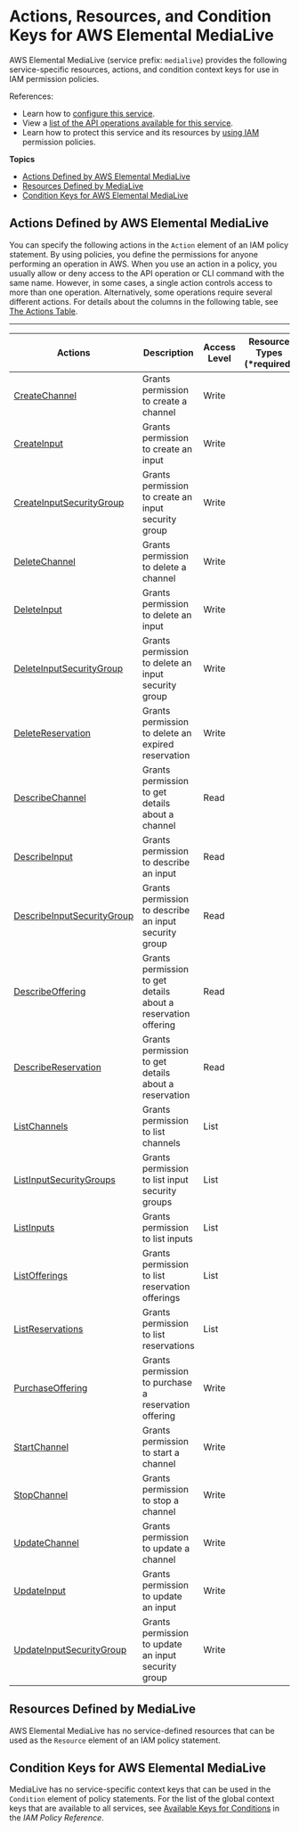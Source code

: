 # Actions, Resources, and Condition Keys for AWS Elemental MediaLive<a name="list_awselementalmedialive"></a>

AWS Elemental MediaLive \(service prefix: `medialive`\) provides the following service\-specific resources, actions, and condition context keys for use in IAM permission policies\.

References:
+ Learn how to [configure this service](https://docs.aws.amazon.com//medialive/latest/ug/)\.
+ View a [list of the API operations available for this service](https://docs.aws.amazon.com//medialive/latest/ug/)\.
+ Learn how to protect this service and its resources by [using IAM](https://docs.aws.amazon.com//medialive/latest/ug/IAM_policies.html) permission policies\.

**Topics**
+ [Actions Defined by AWS Elemental MediaLive](#awselementalmedialive-actions-as-permissions)
+ [Resources Defined by MediaLive](#awselementalmedialive-resources-for-iam-policies)
+ [Condition Keys for AWS Elemental MediaLive](#awselementalmedialive-policy-keys)

## Actions Defined by AWS Elemental MediaLive<a name="awselementalmedialive-actions-as-permissions"></a>

You can specify the following actions in the `Action` element of an IAM policy statement\. By using policies, you define the permissions for anyone performing an operation in AWS\. When you use an action in a policy, you usually allow or deny access to the API operation or CLI command with the same name\. However, in some cases, a single action controls access to more than one operation\. Alternatively, some operations require several different actions\. For details about the columns in the following table, see [The Actions Table](reference_policies_actions-resources-contextkeys.md#actions_table)\.


****  

| Actions | Description | Access Level | Resource Types \(\*required\) | Condition Keys | Dependent Actions | 
| --- | --- | --- | --- | --- | --- | 
|   [ CreateChannel ](https://docs.aws.amazon.com//medialive/latest/ug/creating-channel-scratch.html)  | Grants permission to create a channel | Write |  |  |  | 
|   [ CreateInput ](https://docs.aws.amazon.com//medialive/latest/ug/creating-input.html)  | Grants permission to create an input | Write |  |  |  | 
|   [ CreateInputSecurityGroup ](https://docs.aws.amazon.com//medialive/latest/ug/working-with-input-security-groups.html)  | Grants permission to create an input security group | Write |  |  |  | 
|   [ DeleteChannel ](https://docs.aws.amazon.com//medialive/latest/ug/editing-deleting-channel.html)  | Grants permission to delete a channel | Write |  |  |  | 
|   [ DeleteInput ](https://docs.aws.amazon.com//medialive/latest/ug/delete-input.html)  | Grants permission to delete an input | Write |  |  |  | 
|   [ DeleteInputSecurityGroup ](https://docs.aws.amazon.com//medialive/latest/ug/delete-input-security-group.html)  | Grants permission to delete an input security group | Write |  |  |  | 
|   [ DeleteReservation ](https://docs.aws.amazon.com//medialive/latest/ug/deleting-reservations.html)  | Grants permission to delete an expired reservation | Write |  |  |  | 
|   [ DescribeChannel ](https://docs.aws.amazon.com//medialive/latest/ug/viewing-channel-configuration.html)  | Grants permission to get details about a channel | Read |  |  |  | 
|   [ DescribeInput ](https://docs.aws.amazon.com//medialive/latest/ug/edit-input.html)  | Grants permission to describe an input | Read |  |  |  | 
|   [ DescribeInputSecurityGroup ](https://docs.aws.amazon.com//medialive/latest/ug/edit-input-security-group.html)  | Grants permission to describe an input security group | Read |  |  |  | 
|   [ DescribeOffering ](https://docs.aws.amazon.com//medialive/latest/ug/purchasing-reservations.html)  | Grants permission to get details about a reservation offering | Read |  |  |  | 
|   [ DescribeReservation ](https://docs.aws.amazon.com//medialive/latest/ug/view-reservations.html)  | Grants permission to get details about a reservation | Read |  |  |  | 
|   [ ListChannels ](https://docs.aws.amazon.com//medialive/latest/ug/viewing-channel-configuration.html)  | Grants permission to list channels | List |  |  |  | 
|   [ ListInputSecurityGroups ](https://docs.aws.amazon.com//medialive/latest/ug/edit-input-security-group.html)  | Grants permission to list input security groups | List |  |  |  | 
|   [ ListInputs ](https://docs.aws.amazon.com//medialive/latest/ug/edit-input.html)  | Grants permission to list inputs | List |  |  |  | 
|   [ ListOfferings ](https://docs.aws.amazon.com//medialive/latest/ug/purchasing-reservations.html)  | Grants permission to list reservation offerings | List |  |  |  | 
|   [ ListReservations ](https://docs.aws.amazon.com//medialive/latest/ug/view-reservations.html)  | Grants permission to list reservations | List |  |  |  | 
|   [ PurchaseOffering ](https://docs.aws.amazon.com//medialive/latest/ug/purchasing-reservations.html)  | Grants permission to purchase a reservation offering | Write |  |  |  | 
|   [ StartChannel ](https://docs.aws.amazon.com//medialive/latest/ug/starting-stopping-deleting-a-channel.html)  | Grants permission to start a channel | Write |  |  |  | 
|   [ StopChannel ](https://docs.aws.amazon.com//medialive/latest/ug/starting-stopping-deleting-a-channel.html)  | Grants permission to stop a channel | Write |  |  |  | 
|   [ UpdateChannel ](https://docs.aws.amazon.com//medialive/latest/ug/editing-deleting-channel.html)  | Grants permission to update a channel | Write |  |  |  | 
|   [ UpdateInput ](https://docs.aws.amazon.com//medialive/latest/ug/edit-input.html)  | Grants permission to update an input | Write |  |  |  | 
|   [ UpdateInputSecurityGroup ](https://docs.aws.amazon.com//medialive/latest/ug/edit-input-security-group.html)  | Grants permission to update an input security group | Write |  |  |  | 

## Resources Defined by MediaLive<a name="awselementalmedialive-resources-for-iam-policies"></a>

AWS Elemental MediaLive has no service\-defined resources that can be used as the `Resource` element of an IAM policy statement\.

## Condition Keys for AWS Elemental MediaLive<a name="awselementalmedialive-policy-keys"></a>

MediaLive has no service\-specific context keys that can be used in the `Condition` element of policy statements\. For the list of the global context keys that are available to all services, see [Available Keys for Conditions](reference_policies_condition-keys.html#AvailableKeys) in the *IAM Policy Reference*\.
